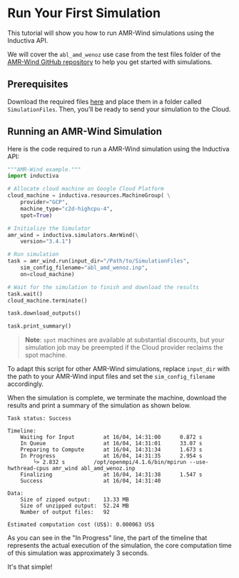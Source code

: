 # Run Your First Simulation
This tutorial will show you how to run AMR-Wind simulations using the Inductiva API. 

We will cover the `abl_amd_wenoz` use case from the test files folder of the [AMR-Wind GitHub repository](https://github.com/Exawind/amr-wind/tree/v3.4.0) to help you get started with simulations.

## Prerequisites
Download the required files [here](https://github.com/Exawind/amr-wind/tree/main/test/test_files/abl_amd_wenoz) and place them in a folder called `SimulationFiles`. Then, you’ll be ready to send your simulation to the Cloud.

## Running an AMR-Wind Simulation
Here is the code required to run a AMR-Wind simulation using the Inductiva API:

```python
"""AMR-Wind example."""
import inductiva

# Allocate cloud machine on Google Cloud Platform
cloud_machine = inductiva.resources.MachineGroup( \
    provider="GCP",
    machine_type="c2d-highcpu-4",
    spot=True)

# Initialize the Simulator
amr_wind = inductiva.simulators.AmrWind(\
    version="3.4.1")

# Run simulation
task = amr_wind.run(input_dir="/Path/to/SimulationFiles",
    sim_config_filename="abl_amd_wenoz.inp",
    on=cloud_machine)

# Wait for the simulation to finish and download the results
task.wait()
cloud_machine.terminate()

task.download_outputs()

task.print_summary()
```

> **Note**: `spot` machines are available at substantial discounts, but your simulation job may be preempted if
> the Cloud provider reclaims the spot machine.

To adapt this script for other AMR-Wind simulations, replace `input_dir` with the
path to your AMR-Wind input files and set the `sim_config_filename` accordingly.

When the simulation is complete, we terminate the machine, download the results and print a summary of the simulation as shown below.

```
Task status: Success

Timeline:
	Waiting for Input         at 16/04, 14:31:00      0.872 s
	In Queue                  at 16/04, 14:31:01      33.07 s
	Preparing to Compute      at 16/04, 14:31:34      1.673 s
	In Progress               at 16/04, 14:31:35      2.954 s
		└> 2.832 s         /opt/openmpi/4.1.6/bin/mpirun --use-hwthread-cpus amr_wind abl_amd_wenoz.inp
	Finalizing                at 16/04, 14:31:38      1.547 s
	Success                   at 16/04, 14:31:40      

Data:
	Size of zipped output:    13.33 MB
	Size of unzipped output:  52.24 MB
	Number of output files:   92

Estimated computation cost (US$): 0.000063 US$
```

As you can see in the "In Progress" line, the part of the timeline that represents the actual execution of the simulation, 
the core computation time of this simulation was approximately 3 seconds.

It's that simple!
